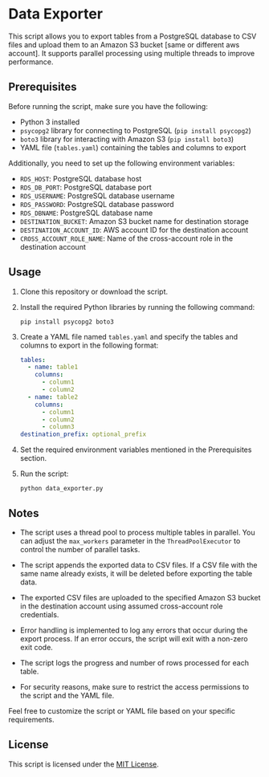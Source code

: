 # Data Exporter

This script allows you to export tables from a PostgreSQL database to CSV files and upload them to an Amazon S3 bucket [same or different aws account]. It supports parallel processing using multiple threads to improve performance.

## Prerequisites

Before running the script, make sure you have the following:

- Python 3 installed
- `psycopg2` library for connecting to PostgreSQL (`pip install psycopg2`)
- `boto3` library for interacting with Amazon S3 (`pip install boto3`)
- YAML file (`tables.yaml`) containing the tables and columns to export

Additionally, you need to set up the following environment variables:

- `RDS_HOST`: PostgreSQL database host
- `RDS_DB_PORT`: PostgreSQL database port
- `RDS_USERNAME`: PostgreSQL database username
- `RDS_PASSWORD`: PostgreSQL database password
- `RDS_DBNAME`: PostgreSQL database name
- `DESTINATION_BUCKET`: Amazon S3 bucket name for destination storage
- `DESTINATION_ACCOUNT_ID`: AWS account ID for the destination account
- `CROSS_ACCOUNT_ROLE_NAME`: Name of the cross-account role in the destination account

## Usage

1. Clone this repository or download the script.

2. Install the required Python libraries by running the following command:
    ```
    pip install psycopg2 boto3
    ```

3. Create a YAML file named `tables.yaml` and specify the tables and columns to export in the following format:
    ```yaml
    tables:
      - name: table1
        columns:
          - column1
          - column2
      - name: table2
        columns:
          - column1
          - column2
          - column3
    destination_prefix: optional_prefix
    ```

4. Set the required environment variables mentioned in the Prerequisites section.

5. Run the script:
    ```
    python data_exporter.py
    ```

## Notes

- The script uses a thread pool to process multiple tables in parallel. You can adjust the `max_workers` parameter in the `ThreadPoolExecutor` to control the number of parallel tasks.

- The script appends the exported data to CSV files. If a CSV file with the same name already exists, it will be deleted before exporting the table data.

- The exported CSV files are uploaded to the specified Amazon S3 bucket in the destination account using assumed cross-account role credentials.

- Error handling is implemented to log any errors that occur during the export process. If an error occurs, the script will exit with a non-zero exit code.

- The script logs the progress and number of rows processed for each table.

- For security reasons, make sure to restrict the access permissions to the script and the YAML file.

Feel free to customize the script or YAML file based on your specific requirements.

## License

This script is licensed under the [MIT License](LICENSE).
